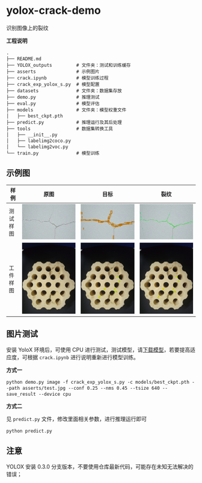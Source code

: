 # yolox-crack-demo

识别图像上的裂纹

**工程说明**

```
.
├── README.md
├── YOLOX_outputs         # 文件夹：测试和训练缓存
├── asserts               # 示例图片
├── crack.ipynb           # 模型训练过程
├── crack_exp_yolox_s.py  # 模型配置
├── datasets              # 文件夹：数据集存放
├── demo.py               # 推理测试
├── eval.py               # 模型评估
├── models                # 文件夹：模型权重文件
│   ├── best_ckpt.pth
├── predict.py            # 推理运行及其后处理
├── tools                 # 数据集转换工具 
│   ├── __init__.py
│   ├── labelimg2coco.py
│   └── labelimg2voc.py
└── train.py              # 模型训练
```

## 示例图


|  样例   | 原图  | 目标 |裂纹|
| ----  | ----  |----|----|
| 测试样图  | ![](asserts/test.jpg) |![](asserts/test_result.jpg)|![](asserts/test_crack.jpg)|
| 工件样图  | ![](asserts/0017.jpg) |![](asserts/0017_result.jpg)|![](asserts/0017_crack.jpg)|

## 图片测试

安装 YoloX 环境后，可使用 CPU 进行测试，测试模型，请[下载模型](https://drive.google.com/file/d/1I4JDTDgiU_ZnSNxH8z9M6pRtC_4cA3Af/view?usp=sharing)，若要提高适应度，可根据 `crack.ipynb` 进行说明重新进行模型训练。


**方式一**

```
python demo.py image -f crack_exp_yolox_s.py -c models/best_ckpt.pth --path asserts/test.jpg --conf 0.25 --nms 0.45 --tsize 640 --save_result --device cpu
```

**方式二**

见 `predict.py` 文件，修改里面相关参数，进行推理运行即可

```
python predict.py
```

## 注意

YOLOX 安装 0.3.0 分支版本，不要使用仓库最新代码，可能存在未知无法解决的错误；

